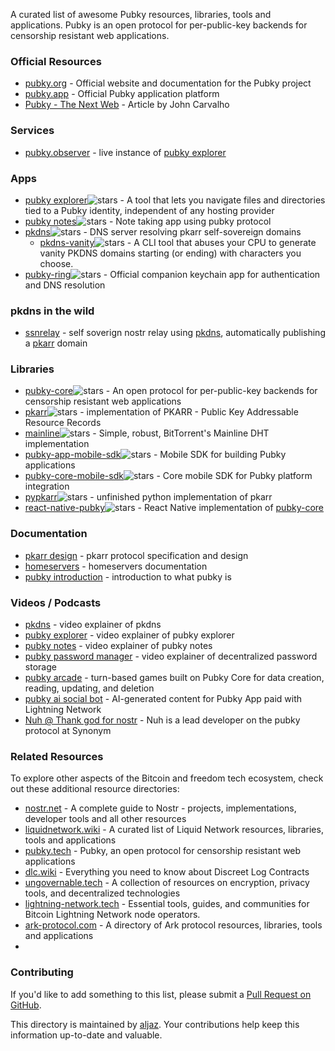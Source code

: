 A curated list of awesome Pubky resources, libraries, tools and applications. Pubky is an open protocol for per-public-key backends for censorship resistant web applications. 

### Official Resources
- [pubky.org](https://pubky.org/) - Official website and documentation for the Pubky project
- [pubky.app](https://pubky.app/) - Official Pubky application platform
- [Pubky - The Next Web](https://medium.com/pubky/pubky-the-next-web-3287b35408f1) - Article by John Carvalho 

### Services
- [pubky.observer](https://pubky.observer) - live instance of [pubky explorer](https://github.com/pubky/pubky-explorer)

### Apps
- [pubky explorer](https://github.com/pubky/pubky-explorer)![stars](https://img.shields.io/github/stars/pubky/pubky-explorer.svg?style=social) - A tool that lets you navigate files and directories tied to a Pubky identity, independent of any hosting provider
- [pubky notes](https://github.com/pubky/pubky-notes)![stars](https://img.shields.io/github/stars/pubky/pubky-notes.svg?style=social) - Note taking app using pubky protocol
- [pkdns](https://github.com/pubky/pkdns)![stars](https://img.shields.io/github/stars/pubky/pkdns.svg?style=social) -  DNS server resolving pkarr self-sovereign domains
  - [pkdns-vanity](https://github.com/jphastings/pkdns-vanity)![stars](https://img.shields.io/github/stars/jphastings/pkdns-vanity.svg?style=social) - A CLI tool that abuses your CPU to generate vanity PKDNS domains starting (or ending) with characters you choose.
- [pubky-ring](https://github.com/pubky/pubky-ring)![stars](https://img.shields.io/github/stars/pubky/pubky-ring.svg?style=social) - Official companion keychain app for authentication and DNS resolution

### pkdns in the wild
- [ssnrelay](https://gitlab.com/cipres/ssnrelay) - self soverign nostr relay using [pkdns](https://github.com/pubky/pkdns), automatically publishing a [pkarr](https://github.com/pubky/pkarr) domain

### Libraries
- [pubky-core](https://github.com/pubky/pubky-core)![stars](https://img.shields.io/github/stars/pubky/pubky-core.svg?style=social) - An open protocol for per-public-key backends for censorship resistant web applications
- [pkarr](https://github.com/pubky/pkarr)![stars](https://img.shields.io/github/stars/pubky/pkarr.svg?style=social) - implementation of PKARR -  Public Key Addressable Resource Records
- [mainline](https://github.com/pubky/mainline)![stars](https://img.shields.io/github/stars/pubky/mainline.svg?style=social) - Simple, robust, BitTorrent's Mainline DHT implementation 
- [pubky-app-mobile-sdk](https://github.com/pubky/pubky-app-mobile-sdk)![stars](https://img.shields.io/github/stars/pubky/pubky-app-mobile-sdk.svg?style=social) - Mobile SDK for building Pubky applications
- [pubky-core-mobile-sdk](https://github.com/pubky/pubky-core-mobile-sdk)![stars](https://img.shields.io/github/stars/pubky/pubky-core-mobile-sdk.svg?style=social) - Core mobile SDK for Pubky platform integration
- [pypkarr](https://github.com/aljazceru/pypkarr)![stars](https://img.shields.io/github/stars/aljazceru/pypkarr.svg?style=social) - unfinished python implementation of pkarr
- [react-native-pubky](https://github.com/pubky/react-native-pubky)![stars](https://img.shields.io/github/stars/pubky/react-native-pubky.svg?style=social) - React Native implementation of [pubky-core](https://github.com/pubky/pubky-core)

### Documentation
- [pkarr design](https://github.com/pubky/pkarr/tree/main/design) - pkarr protocol specification and design
- [homeservers](https://docs.pubky.org/Explore/Pubky-Core/Homeservers) - homeservers documentation
- [pubky introduction](https://docs.pubky.org/Explore/Pubky-Core/Introduction) - introduction to what pubky is 

### Videos / Podcasts
- [pkdns](https://youtu.be/GJHMlyKUoWY?si=7HCKEpLL9HONakQF) - video explainer of pkdns 
- [pubky explorer](https://youtu.be/qESmEhDNl4E?si=AwxaIT--uAuF9NvJ) - video explainer of pubky explorer
- [pubky notes](https://youtu.be/dXsFe3jmtHE?si=JjXkiicirao7K6YJ) - video explainer of pubky notes 
- [pubky password manager](https://www.youtube.com/watch?v=5uUt2HHlawE) - video explainer of decentralized password storage
- [pubky arcade](https://www.youtube.com/watch?v=hUzN68mNfP4) - turn-based games built on Pubky Core for data creation, reading, updating, and deletion
- [pubky ai social bot](https://www.youtube.com/watch?v=cbOPwbqOKHQ) - AI-generated content for Pubky App paid with Lightning Network
- [Nuh @ Thank god for nostr](https://fountain.fm/episode/HXQpcOdQU9Tnxa9BQO2v) - Nuh is a lead developer on the pubky protocol at Synonym

### Related Resources

To explore other aspects of the Bitcoin and freedom tech ecosystem, check out these additional resource directories:
- [nostr.net](https://www.nostr.net) - A complete guide to Nostr - projects, implementations, developer tools and all other resources
- [liquidnetwork.wiki](https://liquidnetwork.wiki) - A curated list of Liquid Network resources, libraries, tools and applications
- [pubky.tech](https://pubky.tech) - Pubky, an open protocol for censorship resistant web applications
- [dlc.wiki](https://www.dlc.wiki) - Everything you need to know about Discreet Log Contracts
- [ungovernable.tech](https://ungovernable.tech) - A collection of resources on encryption, privacy tools, and decentralized technologies
- [lightning-network.tech](https://www.lightning-network.tech/)  - Essential tools, guides, and communities for Bitcoin Lightning Network node operators.
- [ark-protocol.com](https://ark-protocol.com) - A directory of Ark protocol resources, libraries, tools and applications
- 
### Contributing
If you'd like to add something to this list, please submit a [Pull Request on GitHub](https://github.com/aljazceru/awesome-pubky/).

This directory is maintained by [aljaz](https://disobey.dev/contact/). Your contributions help keep this information up-to-date and valuable.
